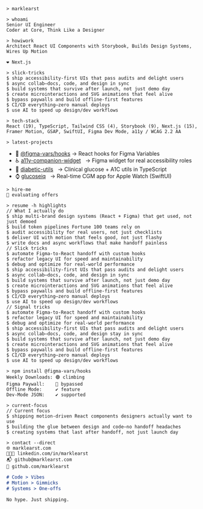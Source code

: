 ```shell
> marklearst
```

```shell
> whoami
Senior UI Engineer
Coder at Core, Think Like a Designer
```

```shell
> howiwork
Architect React UI Components with Storybook, Builds Design Systems, Wires Up Motion

❤️ Next.js
```

```shell
> slick-tricks
$ ship accessibility-first UIs that pass audits and delight users
$ async collab—docs, code, and design in sync
$ build systems that survive after launch, not just demo day
$ create microinteractions and SVG animations that feel alive
$ bypass paywalls and build offline-first features
$ CI/CD everything—zero manual deploys
$ use AI to speed up design/dev workflows
```

```shell
> tech-stack
React (19), TypeScript, Tailwind CSS (4), Storybook (9), Next.js (15), Framer Motion, GSAP, SwiftUI, Figma Dev Mode, a11y / WCAG 2.2 AA
```

```shell
> latest-projects
```

- 🧩 [@figma-vars/hooks](https://github.com/marklearst/figma-vars-hooks)
  → React hooks for Figma Variables
- ♿ [a11y-companion-widget](https://github.com/marklearst/a11y-companion-widget)
  → Figma widget for real accessibility roles
- 🧮 [diabetic-utils](https://github.com/marklearst/diabetic-utils)
  → Clinical glucose + A1C utils in TypeScript
- ⌚ [glucoseiq](https://github.com/marklearst/glucoseiq)
  → Real-time CGM app for Apple Watch (SwiftUI)

```shell
> hire-me
👀 evaluating offers
```

```shell
> resume -h highlights
// What I actually do
$ ship multi-brand design systems (React + Figma) that get used, not just demoed
$ build token pipelines Fortune 100 teams rely on
$ audit accessibility for real users, not just checklists
$ deliver UI with motion that feels good, not just flashy
$ write docs and async workflows that make handoff painless
// Slick tricks
$ automate Figma-to-React handoff with custom hooks
$ refactor legacy UI for speed and maintainability
$ debug and optimize for real-world performance
$ ship accessibility-first UIs that pass audits and delight users
$ async collab—docs, code, and design in sync
$ build systems that survive after launch, not just demo day
$ create microinteractions and SVG animations that feel alive
$ bypass paywalls and build offline-first features
$ CI/CD everything—zero manual deploys
$ use AI to speed up design/dev workflows
// Signal tricks
$ automate Figma-to-React handoff with custom hooks
$ refactor legacy UI for speed and maintainability
$ debug and optimize for real-world performance
$ ship accessibility-first UIs that pass audits and delight users
$ async collab—docs, code, and design stay in sync
$ build systems that survive after launch, not just demo day
$ create microinteractions and SVG animations that feel alive
$ bypass paywalls and build offline-first features
$ CI/CD everything—zero manual deploys
$ use AI to speed up design/dev workflows
```

```shell
> npm install @figma-vars/hooks
Weekly Downloads: 🟢 climbing
Figma Paywall:    💪 bypassed
Offline Mode:     ✔️ feature
Dev-Mode JSON:    ✔️ supported
```

```shell
> current-focus
// Current focus
$ shipping motion-driven React components designers actually want to use
$ building the glue between design and code—no handoff headaches
$ creating systems that last after handoff, not just launch day
```

```shell
> contact --direct
🌐 marklearst.com
👨🏻‍💻 linkedin.com/in/marklearst
📬 github@marklearst.com
🐙 github.com/marklearst
```

```md
# Code > Vibes
# Motion > Gimmicks
# Systems > One-offs

No hype. Just shipping.
